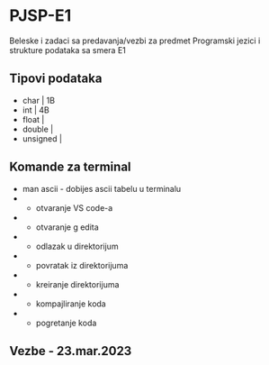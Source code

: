 # PJSP-E1
Beleske i zadaci sa predavanja/vezbi za predmet Programski jezici i strukture podataka sa smera E1

## Tipovi podataka

- char     | 1B
- int      | 4B
- float    |
- double   |
- unsigned |

## Komande za terminal

- man ascii - dobijes ascii tabelu u terminalu
-  - otvaranje VS code-a
-  - otvaranje g edita
-  - odlazak u direktorijum
-  - povratak iz direktorijuma
-  - kreiranje direktorijuma
-  - kompajliranje koda
-  - pogretanje koda

## Vezbe - 23.mar.2023

